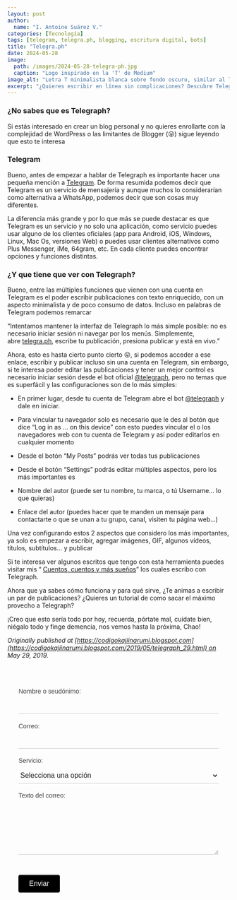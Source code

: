 ```yaml
---
layout: post
author:
  name: "I. Antoine Suárez V."
categories: [Tecnología]
tags: [telegram, telegra.ph, blogging, escritura digital, bots]
title: "Telegra.ph"
date: 2024-05-28
image:
  path: /images/2024-05-28-telegra-ph.jpg
  caption: "Logo inspirado en la 'T' de Medium"
image_alt: "Letra T minimalista blanca sobre fondo oscuro, similar al logo de Medium"
excerpt: "¿Quieres escribir en línea sin complicaciones? Descubre Telegra.ph, una herramienta minimalista de Telegram para publicar textos enriquecidos, sin necesidad de registro ni plataformas pesadas."
---
```



### ¿No sabes que es Telegraph?

Si estás interesado en crear un blog personal y no quieres enrollarte con la complejidad de WordPress o las limitantes de Blogger (😜) sigue leyendo que esto te interesa

### Telegram

Bueno, antes de empezar a hablar de Telegraph es importante hacer una pequeña mención a [Telegram](https://telegram.org/). De forma resumida podemos decir que Telegram es un servicio de mensajería y aunque muchos lo considerarían como alternativa a WhatsApp, podemos decir que son cosas muy diferentes.

La diferencia más grande y por lo que más se puede destacar es que Telegram es un servicio y no solo una aplicación, como servicio puedes usar alguno de los clientes oficiales (app para Android, iOS, Windows, Linux, Mac Os, versiones Web) o puedes usar clientes alternativos como Plus Messenger, iMe, 64gram, etc. En cada cliente puedes encontrar opciones y funciones distintas.

### ¿Y que tiene que ver con Telegraph?

Bueno, entre las múltiples funciones que vienen con una cuenta en Telegram es el poder escribir publicaciones con texto enriquecido, con un aspecto minimalista y de poco consumo de datos. Incluso en palabras de Telegram podemos remarcar

“Intentamos mantener la interfaz de Telegraph lo más simple posible: no es necesario iniciar sesión ni navegar por los menús. Simplemente, abre [telegra.ph](http://telegra.ph/), escribe tu publicación, presiona publicar y está en vivo.”

Ahora, esto es hasta cierto punto cierto 😜, si podemos acceder a ese enlace, escribir y publicar incluso sin una cuenta en Telegram, sin embargo, si te interesa poder editar las publicaciones y tener un mejor control es necesario iniciar sesión desde el bot oficial [@telegraph](https://t.me/telegraph), pero no temas que es superfácil y las configuraciones son de lo más simples:

- En primer lugar, desde tu cuenta de Telegram abre el bot [@telegraph](https://t.me/telegraph) y dale en iniciar.
    
- Para vincular tu navegador solo es necesario que le des al botón que dice “Log in as … on this device” con esto puedes vincular el o los navegadores web con tu cuenta de Telegram y así poder editarlos en cualquier momento
    
- Desde el botón “My Posts” podrás ver todas tus publicaciones
    
- Desde el botón “Settings” podrás editar múltiples aspectos, pero los más importantes es
    
- Nombre del autor (puede ser tu nombre, tu marca, o tú Username… lo que quieras)
    
- Enlace del autor (puedes hacer que te manden un mensaje para contactarte o que se unan a tu grupo, canal, visiten tu página web…)
    

Una vez configurando estos 2 aspectos que considero los más importantes, ya solo es empezar a escribir, agregar imágenes, GIF, algunos vídeos, títulos, subtítulos… y publicar

Si te interesa ver algunos escritos que tengo con esta herramienta puedes visitar mis “ [Cuentos, cuentos y más sueños](https://telegra.ph/Cuentos-cuentos-y-mas-suenos-04-19)” los cuales escribo con Telegraph.

Ahora que ya sabes cómo funciona y para qué sirve, ¿Te animas a escribir un par de publicaciones? ¿Quieres un tutorial de como sacar el máximo provecho a Telegraph?

¡Creo que esto sería todo por hoy, recuerda, pórtate mal, cuídate bien, niégalo todo y finge demencia, nos vemos hasta la próxima, Chao!

_Originally published at [https://codigokajiinarumi.blogspot.com](https://codigokajiinarumi.blogspot.com/2019/05/telegraph_29.html) on May 29, 2019._

<style>
.formulario-minimal {
  max-width: 600px;
  margin: 0 auto;
  padding: 2rem 1rem;
  width: 90%;
  font-family: sans-serif;
}

.formulario-minimal label {
  display: block;
  margin: 1.2rem 0 0.5rem;
  font-size: 0.9rem;
  color: #444;
}

.formulario-minimal input,
.formulario-minimal select,
.formulario-minimal textarea {
  width: 100%;
  border: none;
  border-bottom: 1px solid #ccc;
  padding: 0.5rem 0;
  background: transparent;
  font-size: 1rem;
  color: #222;
  outline: none;
}

.formulario-minimal input:focus,
.formulario-minimal select:focus,
.formulario-minimal textarea:focus {
  border-bottom: 1px solid #000;
}

.formulario-minimal button {
  margin-top: 2rem;
  padding: 0.7rem 1.5rem;
  background: #000;
  color: #fff;
  border: none;
  font-size: 1rem;
  cursor: pointer;
  border-radius: 4px;
  transition: background 0.2s ease;
}

.formulario-minimal button:hover {
  background: #333;
}
</style>

<form class="formulario-minimal" action="https://formsubmit.co/contacto@kajiinarumi.com" method="POST">
  <input type="hidden" name="_captcha" value="false">
  <input type="hidden" name="_next" value="https://blog.kajiinarumi.com/gracias/">
  <input type="text" name="_honey" style="display:none">

  <label for="name">Nombre o seudónimo:</label>
  <input type="text" name="name" id="name" required>

  <label for="email">Correo:</label>
  <input type="email" name="email" id="email" required>

  <label for="service">Servicio:</label>
  <select name="service" id="service" required>
    <option value="" disabled selected>Selecciona una opción</option>
    <option value="Lectura oracular">Lectura oracular</option>
    <option value="Soporte técnico">Soporte técnico</option>
    <option value="Examen visual">Examen visual</option>
    <option value="Conexión personal">Conexión personal</option>
  </select>

  <label for="message">Texto del correo:</label>
  <textarea name="message" id="message" rows="5" required></textarea>

  <button type="submit">Enviar</button>
</form>

